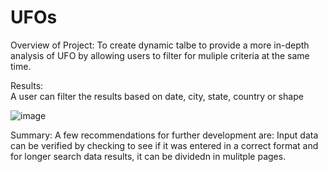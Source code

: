 # UFOs

Overview of Project:
To create dynamic talbe to provide a more in-depth analysis of UFO by allowing users to filter for muliple criteria at the same time.  

Results:  
A user can filter the results based on date, city, state, country or shape 

![image](images/UFO_sigth.png)

Summary:
A few recommendations for further development are: Input data can be verified by checking to see if it was entered in a correct format and for longer search data results, it can be dividedn in mulitple pages.  

